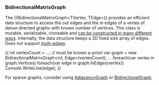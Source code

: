 ### BidirectionalMatrixGraph

The {{BidirectionalMatrixGraph<TVertex, TEdge>}} provides an efficient data structure to access the out edges and the in edges of a vertex of dense directed graphs with known number of vertices. This class is mutable, serializable, cloneable and [can be constructed in many different ways](Creating-Graphs). Internally, the data structure keeps a 2D fixed size array of edges. Does not support [multi-edges](Multi-Edge).

{{
int vertexCount = ...; // must be known a-priori
var graph = new BidirectionalMatrixGraph<int, Edge<int>>(vertexCount);
...
foreach(var vertex in graph.Vertices)
    foreach(var edge in graph.InEdges(vertex))
        Console.WriteLine(edge);
}}

For sparse graphs, consider using [AdjacencyGraph](AdjacencyGraph) or [BidirectionalGraph](BidirectionalGraph).

